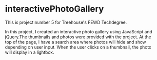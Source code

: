 # interactivePhotoGallery

This is project number 5 for Treehouse's FEWD Techdegree.

In this project, I created an interactive photo gallery using JavaScript and jQuery.The thumbnails and photos were provided with the project. At the top of the page, I have a search area where photos will hide and show depending on user input. When the user clicks on a thumbnail, the photo will display in a lightbox.
